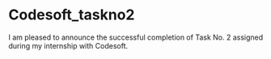 # Codesoft_taskno2
I am pleased to announce the successful completion of Task No. 2 assigned during my internship with Codesoft.
